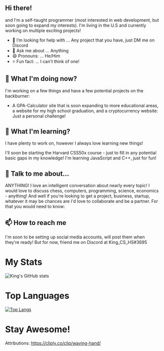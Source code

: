 ## Hi there!
and I'm a self-taught programmer (most interested in web development, but soon going to expand my interests). I'm living in the U.S and currently working on multiple exciting projects! 

- 🤔 I’m looking for help with ... Any project that you have, just DM me on Discord
- 💬 Ask me about ... Anything
- 😄 Pronouns: ... He/Him
- ⚡ Fun fact: ... I can't think of one!

## 🔭 What I'm doing now?

I'm working on a few things and have a few potential projects on the backburner:

- A GPA-Calculator site that is soon expanding to more educational areas, a website for my high school graduation, and a cryptocurrency website: Just a personal challenge!

## 🌱  What I'm learning?

I have plenty to work on, however I always love learning new things!

I'll soon be starting the Harvard CSS50x course - just to fill in any potential basic gaps in my knowledge!
I'm learning JavaScript and C++, just for fun!

## 💬 Talk to me about...

ANYTHING! I love an intelligent conversation about nearly every topic! I would love to discuss chess, computers, programming, science, economics - anything! And well if you're looking to get a project, business, startup, whatever it may be chances are I'd love to collaborate and be a partner. For that you would need to know:

## 📫  How to reach me

I'm soon to be setting up social media accounts, will post them when they're ready!
But for now, friend me on Discord at King_CS_HS#3695
# My Stats
![King's GitHub stats](https://github-readme-stats.vercel.app/api?username=theKing-coder68&show_icons=true&theme=cobalt)

# Top Languages
[![Top Langs](https://github-readme-stats.vercel.app/api/top-langs/?username=theKing-coder68&layout=compact&theme=cobalt)](https://github.com/anuraghazra/github-readme-stats)

# Stay Awesome!


Attributions:
https://cliply.co/clip/waving-hand/
